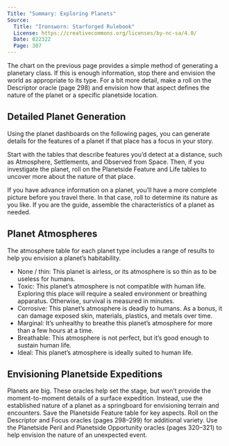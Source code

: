 ```yaml
---
Title: "Summary: Exploring Planets"
Source:
  Title: "Ironsworn: Starforged Rulebook"
  License: https://creativecommons.org/licenses/by-nc-sa/4.0/
  Date: 022322
  Page: 307
---
```


The chart on the previous page provides a simple method of generating a planetary class. If this is enough information, stop there and envision the world as appropriate to its type. For a bit more detail, make a roll on the Descriptor oracle (page 298) and envision how that aspect defines the nature of the planet or a specific planetside location.

## Detailed Planet Generation

Using the planet dashboards on the following pages, you can generate details for the features of a planet if that place has a focus in your story.

Start with the tables that describe features you’d detect at a distance, such as Atmosphere, Settlements, and Observed from Space. Then, if you investigate the planet, roll on the Planetside Feature and Life tables to uncover more about the nature of that place.

If you have advance information on a planet, you’ll have a more complete picture before you travel there. In that case, roll to determine its nature as you like. If you are the guide, assemble the characteristics of a planet as needed.

## Planet Atmospheres

The atmosphere table for each planet type includes a range of results to help you envision a planet’s habitability.

  * None / thin: This planet is airless, or its atmosphere is so thin as to be useless for humans.
  * Toxic: This planet’s atmosphere is not compatible with human life. Exploring this place will require a sealed environment or breathing apparatus. Otherwise, survival is measured in minutes.
  * Corrosive: This planet’s atmosphere is deadly to humans. As a bonus, it can damage exposed skin, materials, plastics, and metals over time.
  * Marginal: It’s unhealthy to breathe this planet’s atmosphere for more than a few hours at a time.
  * Breathable: This atmosphere is not perfect, but it’s good enough to sustain human life.
  * Ideal: This planet’s atmosphere is ideally suited to human life.

## Envisioning Planetside Expeditions

Planets are big. These oracles help set the stage, but won’t provide the moment-to-moment details of a surface expedition. Instead, use the established nature of a planet as a springboard for envisioning terrain and encounters. Save the Planetside Feature table for key aspects. Roll on the Descriptor and Focus oracles (pages 298–299) for additional variety. Use the Planetside Peril and Planetside Opportunity oracles (pages 320–321) to help envision the nature of an unexpected event.
